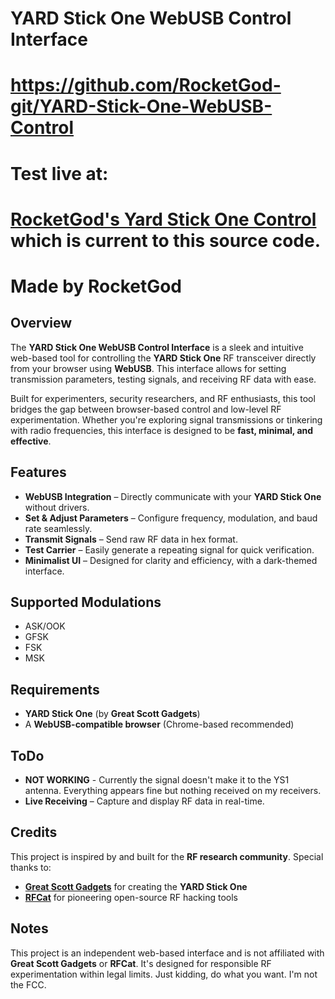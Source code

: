 # YARD Stick One WebUSB Control Interface
# https://github.com/RocketGod-git/YARD-Stick-One-WebUSB-Control

# Test live at:
# **[RocketGod's Yard Stick One Control](https://fuckyou.gay/ys1.html)** which is current to this source code.

# Made by RocketGod


## Overview
The **YARD Stick One WebUSB Control Interface** is a sleek and intuitive web-based tool for controlling the **YARD Stick One** RF transceiver directly from your browser using **WebUSB**. This interface allows for setting transmission parameters, testing signals, and receiving RF data with ease.

Built for experimenters, security researchers, and RF enthusiasts, this tool bridges the gap between browser-based control and low-level RF experimentation. Whether you're exploring signal transmissions or tinkering with radio frequencies, this interface is designed to be **fast, minimal, and effective**.

## Features
- **WebUSB Integration** – Directly communicate with your **YARD Stick One** without drivers.
- **Set & Adjust Parameters** – Configure frequency, modulation, and baud rate seamlessly.
- **Transmit Signals** – Send raw RF data in hex format.
- **Test Carrier** – Easily generate a repeating signal for quick verification.
- **Minimalist UI** – Designed for clarity and efficiency, with a dark-themed interface.

## Supported Modulations
- ASK/OOK
- GFSK
- FSK
- MSK

## Requirements
- **YARD Stick One** (by **Great Scott Gadgets**)
- A **WebUSB-compatible browser** (Chrome-based recommended)

## ToDo
- **NOT WORKING** - Currently the signal doesn't make it to the YS1 antenna. Everything appears fine but nothing received on my receivers.
- **Live Receiving** – Capture and display RF data in real-time.

## Credits
This project is inspired by and built for the **RF research community**. Special thanks to:
- **[Great Scott Gadgets](https://greatscottgadgets.com/yardstickone/)** for creating the **YARD Stick One**
- **[RFCat](https://github.com/atlas0fd00m/rfcat)** for pioneering open-source RF hacking tools

## Notes
This project is an independent web-based interface and is not affiliated with **Great Scott Gadgets** or **RFCat**. It's designed for responsible RF experimentation within legal limits. Just kidding, do what you want. I'm not the FCC.
